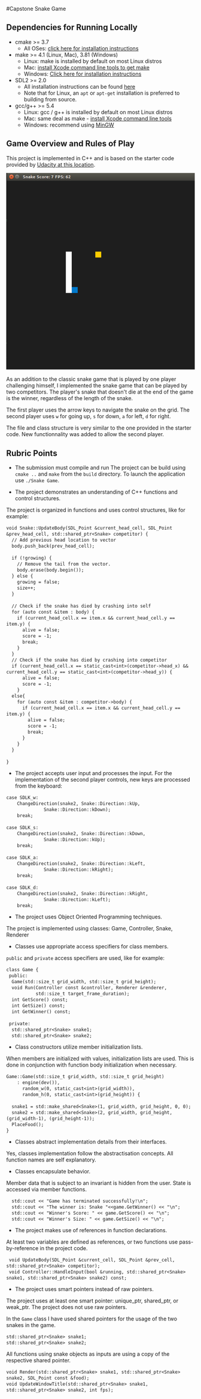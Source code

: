 #Capstone Snake Game

## Dependencies for Running Locally
* cmake >= 3.7
  * All OSes: [click here for installation instructions](https://cmake.org/install/)
* make >= 4.1 (Linux, Mac), 3.81 (Windows)
  * Linux: make is installed by default on most Linux distros
  * Mac: [install Xcode command line tools to get make](https://developer.apple.com/xcode/features/)
  * Windows: [Click here for installation instructions](http://gnuwin32.sourceforge.net/packages/make.htm)
* SDL2 >= 2.0
  * All installation instructions can be found [here](https://wiki.libsdl.org/Installation)
  * Note that for Linux, an `apt` or `apt-get` installation is preferred to building from source.
* gcc/g++ >= 5.4
  * Linux: gcc / g++ is installed by default on most Linux distros
  * Mac: same deal as make - [install Xcode command line tools](https://developer.apple.com/xcode/features/)
  * Windows: recommend using [MinGW](http://www.mingw.org/)


## Game Overview and Rules of Play

This project is implemented in C++ and is based on the starter code provided by [Udacity at this location](https://github.com/udacity/CppND-Capstone-Snake-Game). 

<img src="snake_game.gif"/>

As an addition to the classic snake game that is played by one player challenging himself, I implemented the snake game that can be played by two competitors. The player's snake that doesn't die at the end of the game is the winner, regardless of the length of the snake.

The first player uses the arrow keys to navigate the snake on the grid. The second player uses `w` for going up, `s` for down, `a` for left, `d` for right.

The file and class structure is very similar to the one provided in the starter code. New functionnality was added to allow the second player.

## Rubric Points

* The submission must compile and run
The project can be build using `cmake ..` and `make` from the `build` directory. To launch the application use `./Snake Game`.

* The project demonstrates an understanding of C++ functions and control structures.

The project is organized in functions and uses control structures, like for example:

```
void Snake::UpdateBody(SDL_Point &current_head_cell, SDL_Point &prev_head_cell, std::shared_ptr<Snake> competitor) {
  // Add previous head location to vector
  body.push_back(prev_head_cell);

  if (!growing) {
    // Remove the tail from the vector.
    body.erase(body.begin());
  } else {
    growing = false;
    size++;
  }

  // Check if the snake has died by crashing into self
  for (auto const &item : body) {
    if (current_head_cell.x == item.x && current_head_cell.y == item.y) {
      alive = false;
      score = -1;
      break;
    }
  }
  // Check if the snake has died by crashing into competitor
  if (current_head_cell.x == static_cast<int>(competitor->head_x) && current_head_cell.y == static_cast<int>(competitor->head_y)) {
      alive = false;
      score = -1;
    }
  else{
    for (auto const &item : competitor->body) {
      if (current_head_cell.x == item.x && current_head_cell.y == item.y) {
        alive = false;
        score = -1;
        break;
      }
    }
  }

}
```

* The project accepts user input and processes the input.
For the implementation of the second player controls, new keys are processed from the keyboard:

```
case SDLK_w:
	ChangeDirection(snake2, Snake::Direction::kUp,
              Snake::Direction::kDown);
	break;

case SDLK_s:
	ChangeDirection(snake2, Snake::Direction::kDown,
              Snake::Direction::kUp);
	break;

case SDLK_a:
	ChangeDirection(snake2, Snake::Direction::kLeft,
              Snake::Direction::kRight);
	break;

case SDLK_d:
	ChangeDirection(snake2, Snake::Direction::kRight,
              Snake::Direction::kLeft);
	break;
```

* The project uses Object Oriented Programming techniques.

The project is implemented using classes: Game, Controller, Snake, Renderer


* Classes use appropriate access specifiers for class members.

`public` and `private` access specifiers are used, like for example:

```
class Game {
 public:
  Game(std::size_t grid_width, std::size_t grid_height);
  void Run(Controller const &controller, Renderer &renderer,
           std::size_t target_frame_duration);
  int GetScore() const;
  int GetSize() const;
  int GetWinner() const;

 private:
  std::shared_ptr<Snake> snake1;
  std::shared_ptr<Snake> snake2;
```

* Class constructors utilize member initialization lists.

When members are initialized with values, initialization lists are used. This is done in conjunction with function body initialization when necessary.

```
Game::Game(std::size_t grid_width, std::size_t grid_height)
    : engine(dev()),
      random_w(0, static_cast<int>(grid_width)),
      random_h(0, static_cast<int>(grid_height)) {
        
  snake1 = std::make_shared<Snake>(1, grid_width, grid_height, 0, 0);
  snake2 = std::make_shared<Snake>(2, grid_width, grid_height, (grid_width-1), (grid_height-1));
  PlaceFood();
}
```

* Classes abstract implementation details from their interfaces.

Yes, classes implementation follow the abstractisation concepts. All function names are self explanatory.

* Classes encapsulate behavior.

Member data that is subject to an invariant is hidden from the user. State is accessed via member functions.
```
  std::cout << "Game has terminated successfully!\n";
  std::cout << "The winner is: Snake "<<game.GetWinner() << "\n";
  std::cout << "Winner's Score: " << game.GetScore() << "\n";
  std::cout << "Winner's Size: " << game.GetSize() << "\n";
```

* The project makes use of references in function declarations.

At least two variables are defined as references, or two functions use pass-by-reference in the project code.

```
 void UpdateBody(SDL_Point &current_cell, SDL_Point &prev_cell, std::shared_ptr<Snake> competitor);
 void Controller::HandleInput(bool &running, std::shared_ptr<Snake> snake1, std::shared_ptr<Snake> snake2) const;
 ```

 * The project uses smart pointers instead of raw pointers.

 The project uses at least one smart pointer: unique_ptr, shared_ptr, or weak_ptr. The project does not use raw pointers.

 In the `Game` class I have used shared pointers for the usage of the two snakes in the game.

 ```
 std::shared_ptr<Snake> snake1;
 std::shared_ptr<Snake> snake2;
 ```

 All functions using snake objects as inputs are using a copy of the respective shared pointer.

 ```
 void Render(std::shared_ptr<Snake> snake1, std::shared_ptr<Snake> snake2, SDL_Point const &food);
 void UpdateWindowTitle(std::shared_ptr<Snake> snake1, std::shared_ptr<Snake> snake2, int fps);
  ```